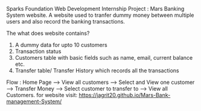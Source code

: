Sparks Foundation Web Development Internship Project : Mars Banking System website. 
A website used to tranfer dummy money between multiple users and also record the banking transactions.

The what does website contains?
1. A dummy data for upto 10 customers
2. Transaction status
3. Customers table with basic fields such as name, email, current balance etc.
4. Transfer table/ Transfer History which records all the transactions

Flow : Home Page --> View all customers --> Select and View one customer --> Transfer Money --> Select customer to transfer to --> View all Customers.
for website visit: https://jagrit20.github.io/Mars-Bank-management-System/
